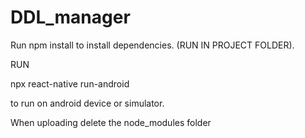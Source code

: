 # DDL_manager
 
Run npm install to install dependencies. (RUN IN PROJECT FOLDER).

RUN

npx react-native run-android 

to run on android device or simulator.

When uploading delete the node_modules folder 